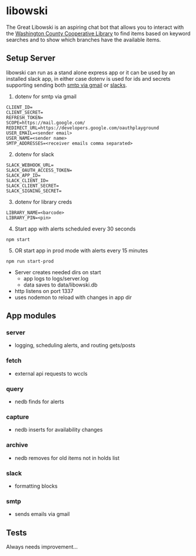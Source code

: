 # libowski

The Great Libowski is an aspiring chat bot that allows you to interact with the [Washington County Cooperative Library](https://wccls.bibliocommons.com/) to find items based on keyword searches and to show which branches have the available items.

## Setup Server
libowski can run as a stand alone express app or it can be used by an installed slack app, in either case dotenv is used for ids and secrets supporting sending both [smtp via gmail](https://github.com/emb417/libowski/blob/master/app/smtp.js) or [slacks](https://github.com/emb417/libowski/blob/master/app/slack.js).

1. dotenv for smtp via gmail
```
CLIENT_ID=
CLIENT_SECRET=
REFRESH_TOKEN=
SCOPE=https://mail.google.com/
REDIRECT_URL=https://developers.google.com/oauthplayground
USER_EMAIL=<sender email>
USER_NAME=<sender name>
SMTP_ADDRESSES=<receiver emails comma separated>
```
2. dotenv for slack
```
SLACK_WEBHOOK_URL=
SLACK_OAUTH_ACCESS_TOKEN=
SLACK_APP_ID=
SLACK_CLIENT_ID=
SLACK_CLIENT_SECRET=
SLACK_SIGNING_SECRET=
```
3. dotenv for library creds
```
LIBRARY_NAME=<barcode>
LIBRARY_PIN=<pin>
```
4. Start app with alerts scheduled every 30 seconds
```
npm start
```
5. OR start app in prod mode with alerts every 15 minutes
```
npm run start-prod
```

  * Server creates needed dirs on start
    * app logs to logs/server.log
    * data saves to data/libowski.db
  * http listens on port 1337
  * uses nodemon to reload with changes in app dir 

## App modules
### server
* logging, scheduling alerts, and routing gets/posts
### fetch
* external api requests to wccls
### query
* nedb finds for alerts
### capture
* nedb inserts for availability changes
### archive
* nedb removes for old items not in holds list
### slack
* formatting blocks
### smtp
* sends emails via gmail

## Tests
Always needs improvement...
